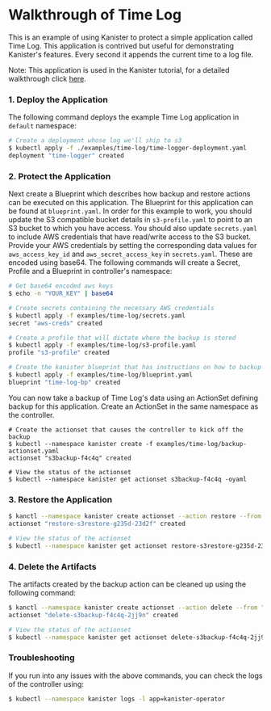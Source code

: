 # Walkthrough of Time Log

This is an example of using Kanister to protect a simple application called Time Log. This application is contrived but useful for demonstrating Kanister's features. Every second it appends the current time to a log file.

Note: This application is used in the Kanister tutorial, for a detailed walkthrough click [here](https://docs.kanister.io/tutorial.html#tutorial).

### 1. Deploy the Application

The following command deploys the example Time Log application in `default` namespace:
```bash
# Create a deployment whose log we'll ship to s3
$ kubectl apply -f ./examples/time-log/time-logger-deployment.yaml
deployment "time-logger" created
```

### 2. Protect the Application

Next create a Blueprint which describes how backup and restore actions can be executed on this application. The Blueprint for this application can be found at `blueprint.yaml`. In order for this example to work, you should update the S3 compatible bucket details in `s3-profile.yaml` to point to an S3 bucket to which you have access. You should also update `secrets.yaml` to include AWS credentials that have read/write access to the S3 bucket. Provide your AWS credentials by setting the corresponding data values for `aws_access_key_id` and `aws_secret_access_key` in `secrets.yaml`. These are encoded using base64. The following commands will create a Secret, Profile and a Blueprint in controller's namespace:

```bash
# Get base64 encoded aws keys
$ echo -n "YOUR_KEY" | base64

# Create secrets containing the necessary AWS credentials
$ kubectl apply -f examples/time-log/secrets.yaml
secret "aws-creds" created

# Create a profile that will dictate where the backup is stored
$ kubectl apply -f examples/time-log/s3-profile.yaml
profile "s3-profile" created

# Create the kanister blueprint that has instructions on how to backup the log
$ kubectl apply -f examples/time-log/blueprint.yaml
blueprint "time-log-bp" created

```

You can now take a backup of Time Log's data using an ActionSet defining backup for this application. Create an ActionSet in the same namespace as the controller.
```
# Create the actionset that causes the controller to kick off the backup
$ kubectl --namespace kanister create -f examples/time-log/backup-actionset.yaml
actionset "s3backup-f4c4q" created

# View the status of the actionset
$ kubectl --namespace kanister get actionset s3backup-f4c4q -oyaml
```

### 3. Restore the Application

```bash
$ kanctl --namespace kanister create actionset --action restore --from "s3backup-f4c4q" --profile kanister/s3-profile
actionset "restore-s3restore-g235d-23d2f" created

# View the status of the actionset
$ kubectl --namespace kanister get actionset restore-s3restore-g235d-23d2f -oyaml
```

### 4. Delete the Artifacts

The artifacts created by the backup action can be cleaned up using the following command:

```bash
$ kanctl --namespace kanister create actionset --action delete --from "s3backup-f4c4q" --namespacetargets kanister --profile kanister/s3-profile
actionset "delete-s3backup-f4c4q-2jj9n" created

# View the status of the actionset
$ kubectl --namespace kanister get actionset delete-s3backup-f4c4q-2jj9n -oyaml
```

### Troubleshooting

If you run into any issues with the above commands, you can check the logs of the controller using:
```bash
$ kubectl --namespace kanister logs -l app=kanister-operator
```
